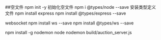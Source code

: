 ##空文件
npm init -y 初始化空文件
npm i @types/node --save 安装类型定义文件
npm install express
npm install @types/express --save

websocket
npm install ws --save
npm install @types/ws --save


npm install -g nodemon
node
nodemon build/auction_server.js
